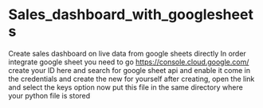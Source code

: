 # Sales_dashboard_with_googlesheets
Create sales dashboard on live data from google sheets directly
In order integrate google sheet you need to go https://console.cloud.google.com/
create your ID here and search for google sheet api and enable it
come in the credentials and create the new for yourself
after creating, open the link and select the keys option
now put this file in the same directory where your python file is stored
